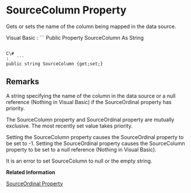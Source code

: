 <!-- loio3c0df4c96c5f1014ad45ba2895a10d22 -->

# SourceColumn Property

Gets or sets the name of the column being mapped in the data source.



Visual Basic
:   ```
Public Property SourceColumn As String
```

C\#
:   ```
public string SourceColumn {get;set;}
```



## Remarks

A string specifying the name of the column in the data source or a null reference \(Nothing in Visual Basic\) if the SourceOrdinal property has priority.

The SourceColumn property and SourceOrdinal property are mutually exclusive. The most recently set value takes priority.

Setting the SourceColumn property causes the SourceOrdinal property to be set to -1. Setting the SourceOrdinal property causes the SourceColumn property to be set to a null reference \(Nothing in Visual Basic\).

It is an error to set SourceColumn to null or the empty string.

**Related Information**  


[SourceOrdinal Property](sourceordinal-property-3c0dfc8.md "Gets or sets ordinal position of the source column within the data source.")

